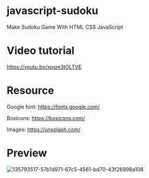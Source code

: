<h1>javascript-sudoku</h1>


Make Sudoku Game With HTML CSS JavaScript

<h1>Video tutorial</h1>

https://youtu.be/xpsm3tOLTVE

<h1>Resource</h1>

Google font: https://fonts.google.com/

Boxicons: https://boxicons.com/

Images: https://unsplash.com/


<h1>Preview</h1>


![135793517-57b1d971-67c5-4561-bd70-43f26998a108](https://user-images.githubusercontent.com/25815937/193061256-f838d355-9835-4fb2-ac3d-ebb97328125d.jpg)


